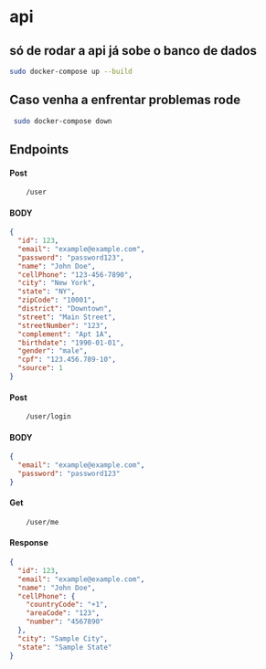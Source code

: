 # api
## só de rodar a api já sobe o banco de dados
```bash
sudo docker-compose up --build
```
## Caso venha a enfrentar problemas rode 

```bash
 sudo docker-compose down

```

## Endpoints

#### Post

```bash
    /user

```
#### BODY

```JSON
{
  "id": 123,
  "email": "example@example.com",
  "password": "password123",
  "name": "John Doe",
  "cellPhone": "123-456-7890",
  "city": "New York",
  "state": "NY",
  "zipCode": "10001",
  "district": "Downtown",
  "street": "Main Street",
  "streetNumber": "123",
  "complement": "Apt 1A",
  "birthdate": "1990-01-01",
  "gender": "male",
  "cpf": "123.456.789-10",
  "source": 1
}

```
#### Post

```bash
    /user/login

```
#### BODY

```JSON
{
  "email": "example@example.com",
  "password": "password123"
}

```
#### Get

```bash
    /user/me

```
#### Response

```JSON
{
  "id": 123,
  "email": "example@example.com",
  "name": "John Doe",
  "cellPhone": {
    "countryCode": "+1",
    "areaCode": "123",
    "number": "4567890"
  },
  "city": "Sample City",
  "state": "Sample State"
}


```


